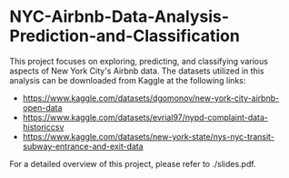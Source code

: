 # NYC-Airbnb-Data-Analysis-Prediction-and-Classification

This project focuses on exploring, predicting, and classifying various aspects of New York City's Airbnb data. The datasets utilized in this analysis can be downloaded from Kaggle at the following links:

- https://www.kaggle.com/datasets/dgomonov/new-york-city-airbnb-open-data
- https://www.kaggle.com/datasets/evrial97/nypd-complaint-data-historiccsv
- https://www.kaggle.com/datasets/new-york-state/nys-nyc-transit-subway-entrance-and-exit-data

For a detailed overview of this project, please refer to ./slides.pdf.